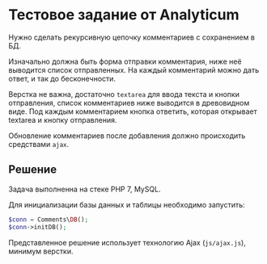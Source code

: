# Тестовое задание от Analyticum

Нужно сделать рекурсивную цепочку комментариев с сохранением в БД.
 
Изначально должна быть форма отправки комментария, ниже неё выводится список отправленных. На каждый комментарий можно дать ответ, и так до бесконечности.
 
Верстка не важна, достаточно `textarea` для ввода текста и кнопки отправления, список комментариев ниже выводится в древовидном виде. Под каждым комментарием кнопка ответить, которая открывает textarea и кнопку отправления.
 
Обновление комментариев после добавления должно происходить средствами `ajax`.

## Решение

Задача выполненна на стеке PHP 7, MySQL.

Для инициализации базы данных и таблицы необходимо запустить: 

```PHP
$conn = Comments\DB();
$conn->initDB();
```

Представленное решение использует технологию Ajax (`js/ajax.js`), минимум верстки.

